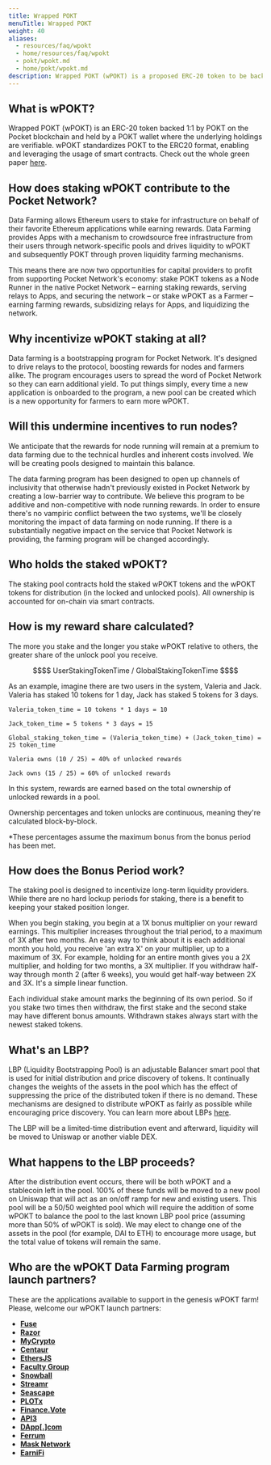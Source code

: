 ```yaml
---
title: Wrapped POKT
menuTitle: Wrapped POKT
weight: 40
aliases:
  - resources/faq/wpokt
  - home/resources/faq/wpokt
  - pokt/wpokt.md
  - home/pokt/wpokt.md
description: Wrapped POKT (wPOKT) is a proposed ERC-20 token to be backed 1:1 by POKT on the Pocket blockchain.
---
```



## What is wPOKT?

Wrapped POKT \(wPOKT\) is an ERC-20 token backed 1:1 by POKT on the Pocket blockchain and held by a POKT wallet where the underlying holdings are verifiable. wPOKT standardizes POKT to the ERC20 format, enabling and leveraging the usage of smart contracts. Check out the whole green paper [here](https://forum.pokt.network/t/wpokt-green-paper/400/13).

## How does staking wPOKT contribute to the Pocket Network?

Data Farming allows Ethereum users to stake for infrastructure on behalf of their favorite Ethereum applications while earning rewards. Data Farming provides Apps with a mechanism to crowdsource free infrastructure from their users through network-specific pools and drives liquidity to wPOKT and subsequently POKT through proven liquidity farming mechanisms.

This means there are now two opportunities for capital providers to profit from supporting Pocket Network's economy: stake POKT tokens as a Node Runner in the native Pocket Network – earning staking rewards, serving relays to Apps, and securing the network – or stake wPOKT as a Farmer – earning farming rewards, subsidizing relays for Apps, and liquidizing the network.

## Why incentivize wPOKT staking at all?

Data farming is a bootstrapping program for Pocket Network. It's designed to drive relays to the protocol, boosting rewards for nodes and farmers alike. The program encourages users to spread the word of Pocket Network so they can earn additional yield. To put things simply, every time a new application is onboarded to the program, a new pool can be created which is a new opportunity for farmers to earn more wPOKT.

## Will this undermine incentives to run nodes?

We anticipate that the rewards for node running will remain at a premium to data farming due to the technical hurdles and inherent costs involved. We will be creating pools designed to maintain this balance.

The data farming program has been designed to open up channels of inclusivity that otherwise hadn't previously existed in Pocket Network by creating a low-barrier way to contribute. We believe this program to be additive and non-competitive with node running rewards. In order to ensure there's no vampiric conflict between the two systems, we'll be closely monitoring the impact of data farming on node running. If there is a substantially negative impact on the service that Pocket Network is providing, the farming program will be changed accordingly.

## Who holds the staked wPOKT?

The staking pool contracts hold the staked wPOKT tokens and the wPOKT tokens for distribution \(in the locked and unlocked pools\). All ownership is accounted for on-chain via smart contracts.

## How is my reward share calculated?

The more you stake and the longer you stake wPOKT relative to others, the greater share of the unlock pool you receive.

```math
$$
UserStakingTokenTime / GlobalStakingTokenTime
$$
```

As an example, imagine there are two users in the system, Valeria and Jack. Valeria has staked 10 tokens for 1 day, Jack has staked 5 tokens for 3 days.

`Valeria_token_time = 10 tokens * 1 days = 10`

`Jack_token_time = 5 tokens * 3 days = 15`

`Global_staking_token_time = (Valeria_token_time) + (Jack_token_time) = 25 token_time`

`Valeria owns (10 / 25) = 40% of unlocked rewards`

`Jack owns (15 / 25) = 60% of unlocked rewards`

In this system, rewards are earned based on the total ownership of unlocked rewards in a pool.

Ownership percentages and token unlocks are continuous, meaning they're calculated block-by-block.

\*These percentages assume the maximum bonus from the bonus period has been met.

## How does the Bonus Period work?

The staking pool is designed to incentivize long-term liquidity providers. While there are no hard lockup periods for staking, there is a benefit to keeping your staked position longer.

When you begin staking, you begin at a 1X bonus multiplier on your reward earnings. This multiplier increases throughout the trial period, to a maximum of 3X after two months. An easy way to think about it is each additional month you hold, you receive 'an extra X' on your multiplier, up to a maximum of 3X. For example, holding for an entire month gives you a 2X multiplier, and holding for two months, a 3X multiplier. If you withdraw half-way through month 2 \(after 6 weeks\), you would get half-way between 2X and 3X. It's a simple linear function.

Each individual stake amount marks the beginning of its own period. So if you stake two times then withdraw, the first stake and the second stake may have different bonus amounts. Withdrawn stakes always start with the newest staked tokens.

## What's an LBP?

LBP \(Liquidity Bootstrapping Pool\) is an adjustable Balancer smart pool that is used for initial distribution and price discovery of tokens. It continually changes the weights of the assets in the pool which has the effect of suppressing the price of the distributed token if there is no demand. These mechanisms are designed to distribute wPOKT as fairly as possible while encouraging price discovery. You can learn more about LBPs [here](https://medium.com/balancer-protocol/building-liquidity-into-token-distribution-a49d4286e0d4).

The LBP will be a limited-time distribution event and afterward, liquidity will be moved to Uniswap or another viable DEX.

## What happens to the LBP proceeds?

After the distribution event occurs, there will be both wPOKT and a stablecoin left in the pool. 100% of these funds will be moved to a new pool on Uniswap that will act as an on/off ramp for new and existing users. This pool will be a 50/50 weighted pool which will require the addition of some wPOKT to balance the pool to the last known LBP pool price \(assuming more than 50% of wPOKT is sold\). We may elect to change one of the assets in the pool \(for example, DAI to ETH\) to encourage more usage, but the total value of tokens will remain the same.

## Who are the wPOKT Data Farming program launch partners?

These are the applications available to support in the genesis wPOKT farm! Please, welcome our wPOKT launch partners:

* [**Fuse**](https://www.fuse.io/)
* [**Razor**](https://razor.network/)
* [**MyCrypto**](https://mycrypto.com/)
* [**Centaur**](https://cntr.finance/)
* [**EthersJS**](https://github.com/ethers-io)
* [**Faculty Group**](https://www.faculty.group/)
* [**Snowball**](https://www.snowball.money/)
* [**Streamr**](https://streamr.network/)
* [**Seascape**](https://game.seascape.network/)
* [**PLOTx**](https://plotx.io/)
* [**Finance.Vote**](https://www.finance.vote/)
* [**API3**](https://api3.org/)
* [**DApp\[.\]com**](https://www.dapp.com/)
* [**Ferrum**](https://ferrum.network/)
* [**Mask Network**](https://mask.io/)
* [**EarniFi**](https://earni.fi/)
